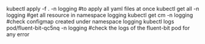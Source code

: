 kubectl apply -f . -n logging #to apply all yaml files at once
kubectl get all -n logging  #get all resource in namespace logging
kubectl get cm -n logging #check configmap created under namespace logging
kubectl logs pod/fluent-bit-qc5nq -n logging #check the logs of the fluent-bit pod for any error 
